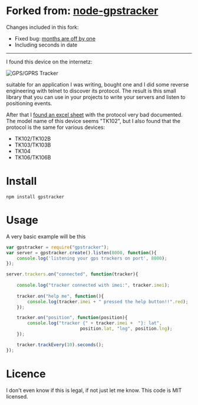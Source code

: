 Forked from: [node-gpstracker](https://github.com/jfromaniello/node-gpstracker)
==========

Changes included in this fork:
* Fixed bug: [months are off by one](https://github.com/jfromaniello/node-gpstracker/issues/1)
* Including seconds in date

------
I found this device on the internetz:

![GPS/GPRS Tracker](http://www.zhyichina.com/en/GPSTracking/TK102.jpg)

suitable for an application I was writing, bought one and I did some reverse engineering with telnet to discover its protocol. The result is this small library that you can use in your projects to write your servers and listen to positioning events.

After that I [found an excel sheet](https://github.com/jfromaniello/node-gpstracker/blob/master/docs/GPRS-Data-Protocol.xls?raw=true) with the protocol very bad documented. The model name of this device seems "TK102", but I also found that the protocol is the same for various devices:

* TK102/TK102B 
* TK103/TK103B 
* TK104
* TK106/TK106B

Install
=======

	npm install gpstracker


Usage
=====

A very basic example will be this

```javascript
var gpstracker = require("gpstracker");
var server = gpstracker.create().listen(8000, function(){
    console.log('listening your gps trackers on port', 8000);
});

server.trackers.on("connected", function(tracker){
    
    console.log("tracker connected with imei:", tracker.imei);
    
    tracker.on("help me", function(){
        console.log(tracker.imei + " pressed the help button!!".red);
    });

	tracker.on("position", function(position){
        console.log("tracker {" + tracker.imei +  "}: lat", 
                            position.lat, "lng", position.lng);
    });

    tracker.trackEvery(10).seconds();
});
```

Licence
=======

I don't even know if this is legal, if not just let me know. This code is MIT licensed.
